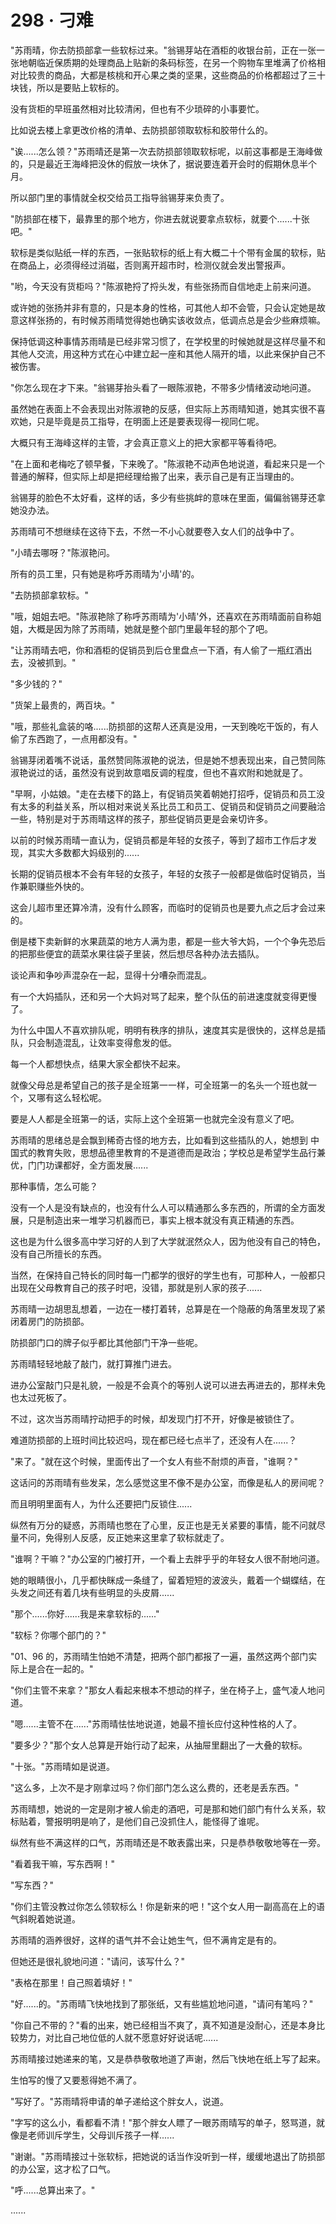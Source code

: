 <link rel="stylesheet" href="../../styles/text.css" />
<h1>298 · 刁难</h1>

"苏雨晴，你去防损部拿一些软标过来。"翁锡芽站在酒柜的收银台前，正在一张一张地朝临近保质期的处理商品上贴新的条码标签，在另一个购物车里堆满了价格相对比较贵的商品，大都是核桃和开心果之类的坚果，这些商品的价格都超过了三十块钱，所以是要贴上软标的。

没有货柜的早班虽然相对比较清闲，但也有不少琐碎的小事要忙。

比如说去楼上拿更改价格的清单、去防损部领取软标和胶带什么的。

"诶......怎么领？"苏雨晴还是第一次去防损部领取软标呢，以前这事都是王海峰做的，只是最近王海峰把没休的假放一块休了，据说要连着开会时的假期休息半个月。

所以部门里的事情就全权交给员工指导翁锡芽来负责了。

"防损部在楼下，最靠里的那个地方，你进去就说要拿点软标，就要个......十张吧。"

软标是类似贴纸一样的东西，一张贴软标的纸上有大概二十个带有金属的软标，贴在商品上，必须得经过消磁，否则离开超市时，检测仪就会发出警报声。

"哟，今天没有货柜吗？"陈淑艳捋了捋头发，有些张扬而自信地走上前来问道。

或许她的张扬并非有意的，只是本身的性格，可其他人却不会管，只会认定她是故意这样张扬的，有时候苏雨晴觉得她也确实该收敛点，低调点总是会少些麻烦嘛。

保持低调这种事情苏雨晴是已经非常习惯了，在学校里的时候她就是这样尽量不和其他人交流，用这种方式在心中建立起一座和其他人隔开的墙，以此来保护自己不被伤害。

"你怎么现在才下来。"翁锡芽抬头看了一眼陈淑艳，不带多少情绪波动地问道。

虽然她在表面上不会表现出对陈淑艳的反感，但实际上苏雨晴知道，她其实很不喜欢她，只是毕竟是员工指导，在明面上还是要表现得一视同仁呢。

大概只有王海峰这样的主管，才会真正意义上的把大家都平等看待吧。

"在上面和老梅吃了顿早餐，下来晚了。"陈淑艳不动声色地说道，看起来只是一个普通的解释，但实际上却是把经理给搬了出来，表示自己是有正当理由的。

翁锡芽的脸色不太好看，这样的话，多少有些挑衅的意味在里面，偏偏翁锡芽还拿她没办法。

苏雨晴可不想继续在这待下去，不然一不小心就要卷入女人们的战争中了。

"小晴去哪呀？"陈淑艳问。

所有的员工里，只有她是称呼苏雨晴为'小晴'的。

"去防损部拿软标。"

"哦，姐姐去吧。"陈淑艳除了称呼苏雨晴为'小晴'外，还喜欢在苏雨晴面前自称姐姐，大概是因为除了苏雨晴，她就是整个部门里最年轻的那个了吧。

"让苏雨晴去吧，你和酒柜的促销员到后仓里盘点一下酒，有人偷了一瓶红酒出去，没被抓到。"

"多少钱的？"

"货架上最贵的，两百块。"

"哦，那些礼盒装的咯......防损部的这帮人还真是没用，一天到晚吃干饭的，有人偷了东西跑了，一点用都没有。"

翁锡芽闭着嘴不说话，虽然赞同陈淑艳的说法，但是她不想表现出来，自己赞同陈淑艳说过的话，虽然没有说到故意唱反调的程度，但也不喜欢附和她就是了。

"早啊，小姑娘。"走在去楼下的路上，有促销员笑着朝她打招呼，促销员和员工没有太多的利益关系，所以相对来说关系比员工和员工、促销员和促销员之间要融洽一些，特别是对于苏雨晴这样的孩子，那些促销员更是会亲切许多。

以前的时候苏雨晴一直认为，促销员都是年轻的女孩子，等到了超市工作后才发现，其实大多数都大妈级别的......

长期的促销员根本不会有年轻的女孩子，年轻的女孩子一般都是做临时促销员，当作兼职赚些外快的。

这会儿超市里还算冷清，没有什么顾客，而临时的促销员也是要九点之后才会过来的。

倒是楼下卖新鲜的水果蔬菜的地方人满为患，都是一些大爷大妈，一个个争先恐后的把那些便宜的蔬菜水果往袋子里装，然后想尽各种办法去插队。

谈论声和争吵声混杂在一起，显得十分嘈杂而混乱。

有一个大妈插队，还和另一个大妈对骂了起来，整个队伍的前进速度就变得更慢了。

为什么中国人不喜欢排队呢，明明有秩序的排队，速度其实是很快的，这样总是插队，只会制造混乱，让效率变得愈发的低。

每一个人都想快点，结果大家全都快不起来。

就像父母总是希望自己的孩子是全班第一一样，可全班第一的名头一个班也就一个，又哪有这么轻松呢。

要是人人都是全班第一的话，实际上这个全班第一也就完全没有意义了吧。

苏雨晴的思绪总是会飘到稀奇古怪的地方去，比如看到这些插队的人，她想到
中国式的教育失败，思想品德里教育的不是道德而是政治；学校总是希望学生品行兼优，门门功课都好，全方面发展......

那种事情，怎么可能？

没有一个人是没有缺点的，也没有什么人可以精通那么多东西的，所谓的全方面发展，只是制造出来一堆学习机器而已，事实上根本就没有真正精通的东西。

这也是为什么很多高中学习好的人到了大学就泯然众人，因为他没有自己的特色，没有自己所擅长的东西。

当然，在保持自己特长的同时每一门都学的很好的学生也有，可那种人，一般都只出现在父母教育自己的孩子时吧，没错，那就是别人家的孩子......

苏雨晴一边胡思乱想着，一边在一楼打着转，总算是在一个隐蔽的角落里发现了紧闭着房门的防损部。

防损部门口的牌子似乎都比其他部门干净一些呢。

苏雨晴轻轻地敲了敲门，就打算推门进去。

进办公室敲门只是礼貌，一般是不会真个的等别人说可以进去再进去的，那样未免也太过死板了。

不过，这次当苏雨晴拧动把手的时候，却发现门打不开，好像是被锁住了。

难道防损部的上班时间比较迟吗，现在都已经七点半了，还没有人在......？

"来了。"就在这个时候，里面传出了一个女人有些不耐烦的声音，"谁啊？"

这话问的苏雨晴有些发呆，怎么感觉这里不像不是办公室，而像是私人的房间呢？

而且明明里面有人，为什么还要把门反锁住......

纵然有万分的疑惑，苏雨晴也憋在了心里，反正也是无关紧要的事情，能不问就尽量不问，免得别人反感，反正她来这里拿了软标就走了。

"谁啊？干嘛？"办公室的门被打开，一个看上去胖乎乎的年轻女人很不耐地问道。

她的眼睛很小，几乎都快眯成一条缝了，留着短短的波波头，戴着一个蝴蝶结，在头发之间还有着几块有些明显的头皮屑......

"那个......你好......我是来拿软标的......"

"软标？你哪个部门的？"

"01、96 的，苏雨晴生怕她不清楚，把两个部门都报了一遍，虽然这两个部门实际上是合在一起的。"

"你们主管不来拿？"那女人看起来根本不想动的样子，坐在椅子上，盛气凌人地问道。

"嗯......主管不在......"苏雨晴怯怯地说道，她最不擅长应付这种性格的人了。

"要多少？"那个女人总算是开始行动了起来，从抽屉里翻出了一大叠的软标。

"十张。"苏雨晴如是说道。

"这么多，上次不是才刚拿过吗？你们部门怎么这么费的，还老是丢东西。"

苏雨晴想，她说的一定是刚才被人偷走的酒吧，可是那和她们部门有什么关系，软标贴着，警报明明是响了，是他们自己没抓住人，能怪得了谁呢。

纵然有些不满这样的口气，苏雨晴还是不敢表露出来，只是恭恭敬敬地等在一旁。

"看着我干嘛，写东西啊！"

"写东西？"

"你们主管没教过你怎么领软标么！你是新来的吧！"这个女人用一副高高在上的语气斜睨着她说道。

苏雨晴的涵养很好，这样的语气并不会让她生气，但不满肯定是有的。

但她还是很礼貌地问道："请问，该写什么？"

"表格在那里！自己照着填好！"

"好......的。"苏雨晴飞快地找到了那张纸，又有些尴尬地问道，"请问有笔吗？"

"你自己不带的？"看的出来，她已经相当不爽了，真不知道是没耐心，还是本身比较势力，对比自己地位低的人就不愿意好好说话呢......

苏雨晴接过她递来的笔，又是恭恭敬敬地道了声谢，然后飞快地在纸上写了起来。

生怕写的慢了又要惹得她不满了。

"写好了。"苏雨晴将申请的单子递给这个胖女人，说道。

"字写的这么小，看都看不清！"那个胖女人瞟了一眼苏雨晴写的单子，怒骂道，就像是老师训斥学生，父母训斥孩子一样......

"谢谢。"苏雨晴接过十张软标，把她说的话当作没听到一样，缓缓地退出了防损部的办公室，这才松了口气。

"呼......总算出来了。"

......
